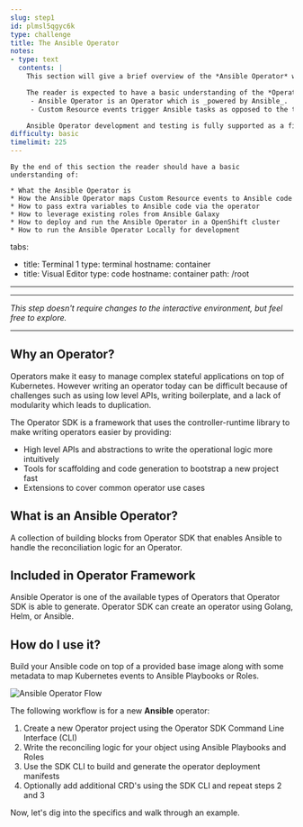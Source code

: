 ```yaml
---
slug: step1
id: plmsl5qgyc6k
type: challenge
title: The Ansible Operator
notes:
- type: text
  contents: |
    This section will give a brief overview of the *Ansible Operator* with a step-by-step example of developing an Ansible Operator using [Operator SDK](https://sdk.operatorframework.io).

    The reader is expected to have a basic understanding of the *Operator pattern*.
     - Ansible Operator is an Operator which is _powered by Ansible_.
     - Custom Resource events trigger Ansible tasks as opposed to the traditional approach of handling these events with Go code.

    Ansible Operator development and testing is fully supported as a first-class citizen within the Operator SDK. Operator SDK can be used to create new Operator projects, test existing Operator projects, build Operator images, and generate new Custom Resource Definitions (CRDs) for an Operator.
difficulty: basic
timelimit: 225
---
```


    By the end of this section the reader should have a basic understanding of:

    * What the Ansible Operator is
    * How the Ansible Operator maps Custom Resource events to Ansible code
    * How to pass extra variables to Ansible code via the operator
    * How to leverage existing roles from Ansible Galaxy
    * How to deploy and run the Ansible Operator in a OpenShift cluster
    * How to run the Ansible Operator Locally for development
tabs:
- title: Terminal 1
  type: terminal
  hostname: container
- title: Visual Editor
  type: code
  hostname: container
  path: /root
---
***

_This step doesn't require changes to the interactive environment, but feel free to explore._

***

## Why an Operator?

Operators make it easy to manage complex stateful applications on top of Kubernetes. However writing an operator today can be difficult because of challenges such as using low level APIs, writing boilerplate, and a lack of modularity which leads to duplication.

The Operator SDK is a framework that uses the controller-runtime library to make writing operators easier by providing:

* High level APIs and abstractions to write the operational logic more intuitively
* Tools for scaffolding and code generation to bootstrap a new project fast
* Extensions to cover common operator use cases

## What is an Ansible Operator?

A collection of building blocks from Operator SDK that enables Ansible to handle the reconciliation logic for an Operator.

## Included in Operator Framework

Ansible Operator is one of the available types of Operators that Operator SDK is able to generate. Operator SDK can create an operator using Golang, Helm, or Ansible.

## How do I use it?

Build your Ansible code on top of a provided base image along with some metadata to map Kubernetes events to Ansible Playbooks or Roles.

![Ansible Operator Flow](https://raw.githubusercontent.com/openshift-labs/learn-katacoda/master/ansibleop/ansible-operator-overview/assets/images/ansible-op-flow.png)

The following workflow is for a new **Ansible** operator:

1. Create a new Operator project using the Operator SDK Command Line Interface (CLI)
2. Write the reconciling logic for your object using Ansible Playbooks and Roles
3. Use the SDK CLI to build and generate the operator deployment manifests
4. Optionally add additional CRD's using the SDK CLI and repeat steps 2 and 3

Now, let's dig into the specifics and walk through an example.
